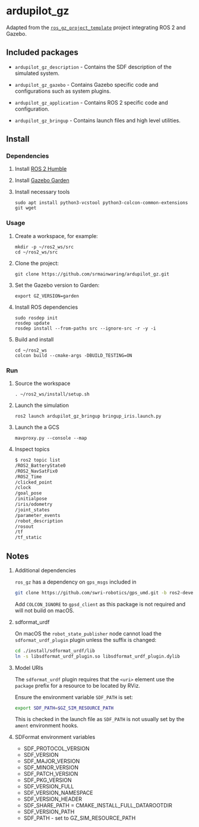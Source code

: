 # ardupilot_gz

Adapted from the [`ros_gz_project_template`](https://github.com/gazebosim/ros_gz_project_template) project integrating ROS 2 and Gazebo.

## Included packages

* `ardupilot_gz_description` - Contains the SDF description of the simulated
  system.

* `ardupilot_gz_gazebo` - Contains Gazebo specific code and configurations such
  as system plugins.

* `ardupilot_gz_application` - Contains ROS 2 specific code and configuration.

* `ardupilot_gz_bringup` - Contains launch files and high level utilities.


## Install

### Dependencies

1. Install [ROS 2 Humble](https://docs.ros.org/en/humble/index.html)

1. Install [Gazebo Garden](https://gazebosim.org/docs/garden)

1. Install necessary tools

    `sudo apt install python3-vcstool python3-colcon-common-extensions git wget`

### Usage

1. Create a workspace, for example:

    ```
    mkdir -p ~/ros2_ws/src
    cd ~/ros2_ws/src
    ```

1. Clone the project:

    ```
    git clone https://github.com/srmainwaring/ardupilot_gz.git
    ```

1. Set the Gazebo version to Garden:

    ```
    export GZ_VERSION=garden
    ```

1. Install ROS dependencies

    ```
    sudo rosdep init
    rosdep update
    rosdep install --from-paths src --ignore-src -r -y -i
    ```

1. Build and install

    ```
    cd ~/ros2_ws
    colcon build --cmake-args -DBUILD_TESTING=ON
    ```

### Run

1. Source the workspace

    `. ~/ros2_ws/install/setup.sh`

1. Launch the simulation

    `ros2 launch ardupilot_gz_bringup bringup_iris.launch.py`

1. Launch the a GCS

    `mavproxy.py --console --map`

1. Inspect topics

    ```bash
    $ ros2 topic list
    /ROS2_BatteryState0
    /ROS2_NavSatFix0
    /ROS2_Time
    /clicked_point
    /clock
    /goal_pose
    /initialpose
    /iris/odometry
    /joint_states
    /parameter_events
    /robot_description
    /rosout
    /tf
    /tf_static
    ```


## Notes

1. Additional dependencies

    `ros_gz` has a dependency on `gps_msgs` included in

    ```bash
    git clone https://github.com/swri-robotics/gps_umd.git -b ros2-devel
    ```

    Add `COLCON_IGNORE` to `gpsd_client` as this package is not required and
    will not build on macOS. 

2. sdformat_urdf

    On macOS the `robot_state_publisher` node cannot load the
    `sdformat_urdf_plugin` plugin unless the
    suffix is changed:

    ```bash
    cd ./install/sdformat_urdf/lib
    ln -s libsdformat_urdf_plugin.so libsdformat_urdf_plugin.dylib
    ```

3. Model URIs

    The `sdformat_urdf` plugin requires that the `<uri>` element use
    the `package` prefix for a resource to be located by RViz.

    Ensure the environment variable `SDF_PATH` is set:
    
    ```bash
    export SDF_PATH=$GZ_SIM_RESOURCE_PATH
    ```

    This is checked in the launch file as `SDF_PATH` is not usually set
    by the `ament` environment hooks. 

4. SDFormat environment variables

      - SDF_PROTOCOL_VERSION
      - SDF_VERSION
      - SDF_MAJOR_VERSION
      - SDF_MINOR_VERSION
      - SDF_PATCH_VERSION
      - SDF_PKG_VERSION
      - SDF_VERSION_FULL
      - SDF_VERSION_NAMESPACE
      - SDF_VERSION_HEADER
      - SDF_SHARE_PATH = CMAKE_INSTALL_FULL_DATAROOTDIR
      - SDF_VERSION_PATH
      - SDF_PATH - set to GZ_SIM_RESOURCE_PATH

